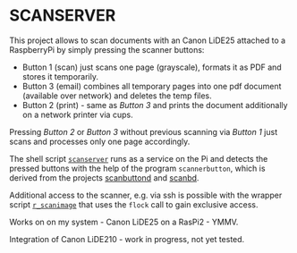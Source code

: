 # SCANSERVER

This project allows to scan documents with an Canon LiDE25 attached to a RaspberryPi
by simply pressing the scanner buttons:


- Button 1 (scan) just scans one page (grayscale), formats it as PDF and stores it temporarily.
- Button 3 (email) combines all temporary pages into one pdf document (available over network) and deletes the temp files.
- Button 2 (print) - same as *Button 3* and prints the document additionally on a network printer via cups.

Pressing *Button 2* or *Button 3* without previous scanning via *Button 1* just scans and processes
only one page accordingly.

The shell script [`scanserver`](scanserver) runs as a service on the Pi
and detects the pressed buttons with the help of the program `scannerbutton`,
which is derived from the projects [scanbuttond](https://sourceforge.net/projects/scanbuttond/)
and [scanbd](https://sourceforge.net/projects/scanbd/).

Additional access to the scanner, e.g. via ssh is possible with the wrapper script [`r_scanimage`](r_scanimage)
that uses the `flock` call to gain exclusive access.

Works on on my system - Canon LiDE25 on a RasPi2 - YMMV.

Integration of Canon LiDE210 - work in progress, not yet tested.
